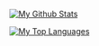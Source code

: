 [![My Github Stats](https://github-readme-stats.vercel.app/api?username=icarloscornejo-neon)](https://github.com/anuraghazra/github-readme-stats)

[![My Top Languages](https://github-readme-stats.vercel.app/api/top-langs/?username=icarloscornejo-neon)](https://github.com/anuraghazra/github-readme-stats)
